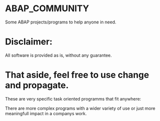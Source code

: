 # ABAP_COMMUNITY
Some ABAP projects/programs to help anyone in need. 
# Disclaimer:
All software is provided as is, without any guarantee.
# That aside, feel free to use change and propagate.

These are very specific task oriented programms that fit anywhere:







There are more complex programs with a wider variety of use or just more meaningfull impact in a companys work.

